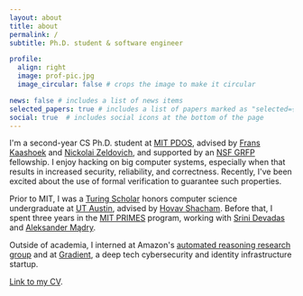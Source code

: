 ```yaml
---
layout: about
title: about
permalink: /
subtitle: Ph.D. student & software engineer

profile:
  align: right
  image: prof-pic.jpg
  image_circular: false # crops the image to make it circular

news: false # includes a list of news items
selected_papers: true # includes a list of papers marked as "selected={true}"
social: true  # includes social icons at the bottom of the page
---
```


I'm a second-year CS Ph.D. student at [MIT PDOS](https://pdos.csail.mit.edu/),
advised by [Frans Kaashoek](https://people.csail.mit.edu/kaashoek/) and [Nickolai Zeldovich](https://people.csail.mit.edu/nickolai/),
and supported by an [NSF GRFP](https://www.nsfgrfp.org/) fellowship.
I enjoy hacking on big computer systems, especially when that results in increased security, reliability, and correctness.
Recently, I've been excited about the use of formal verification to guarantee such properties.

Prior to MIT, I was a [Turing Scholar](https://www.cs.utexas.edu/turing-scholars)
honors computer science undergraduate at [UT Austin](https://www.utexas.edu/),
advised by [Hovav Shacham](https://www.cs.utexas.edu/~hovav/).
Before that, I spent three years in the [MIT PRIMES](http://math.mit.edu/research/highschool/primes/index.php) program,
working with [Srini Devadas](https://people.csail.mit.edu/devadas/)
and [Aleksander Mądry](https://people.csail.mit.edu/madry/).

Outside of academia, I interned at
Amazon's [automated reasoning research group](https://www.amazon.science/research-areas/automated-reasoning)
and at [Gradient](https://www.gradient.tech),
a deep tech cybersecurity and identity infrastructure startup.

[Link to my CV](/cv).
